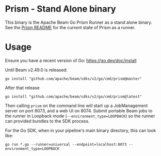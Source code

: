 <!--
    Licensed to the Apache Software Foundation (ASF) under one
    or more contributor license agreements.  See the NOTICE file
    distributed with this work for additional information
    regarding copyright ownership.  The ASF licenses this file
    to you under the Apache License, Version 2.0 (the
    "License"); you may not use this file except in compliance
    with the License.  You may obtain a copy of the License at

      http://www.apache.org/licenses/LICENSE-2.0

    Unless required by applicable law or agreed to in writing,
    software distributed under the License is distributed on an
    "AS IS" BASIS, WITHOUT WARRANTIES OR CONDITIONS OF ANY
    KIND, either express or implied.  See the License for the
    specific language governing permissions and limitations
    under the License.
-->

# Prism - Stand Alone binary

This binary is the Apache Beam Go Prism Runner as a stand alone binary.
See the [Prism README](https://github.com/apache/beam/tree/master/sdks/go/pkg/beam/runners/prism) for
the current state of Prism as a runner.

# Usage

Ensure you have a recent version of Go: https://go.dev/doc/install

Until Beam v2.49.0 is released:

`go install "github.com/apache/beam/sdks/v2/go/cmd/prism@master"`

After that release

`go install "github.com/apache/beam/sdks/v2/go/cmd/prism@latest"`

Then calling `prism` on the command line will start up a JobManagement server on port 8073, and a web UI on 8074. Submit portable Beam jobs to the runner in Loopback mode (`--environment_type=LOOPBACK`) so the runner can provided bundles to the SDK process.

For the Go SDK, when in your pipeline's main binary directory, this can look like:

```
go run *.go --runner=universal --endpoint=localhost:8073 --environment_type=LOOPBACK
```
